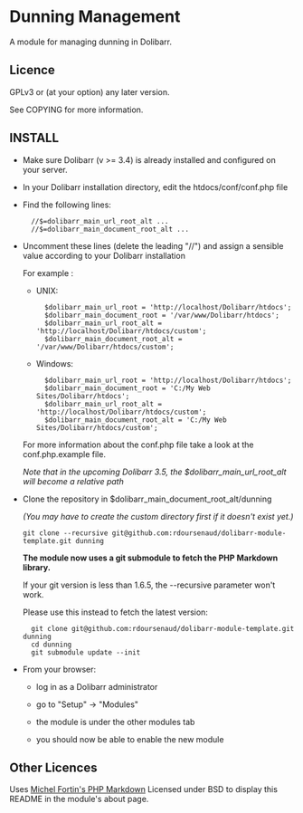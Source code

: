 Dunning Management
==================

A module for managing dunning in Dolibarr.

Licence
-------

GPLv3 or (at your option) any later version.

See COPYING for more information.

INSTALL
-------

- Make sure Dolibarr (v >= 3.4) is already installed and configured on your server.

- In your Dolibarr installation directory, edit the htdocs/conf/conf.php file

- Find the following lines:

		//$=dolibarr_main_url_root_alt ...
		//$=dolibarr_main_document_root_alt ...

- Uncomment these lines (delete the leading "//") and assign a sensible value according to your Dolibarr installation

	For example :

	- UNIX:

			$dolibarr_main_url_root = 'http://localhost/Dolibarr/htdocs';
			$dolibarr_main_document_root = '/var/www/Dolibarr/htdocs';
			$dolibarr_main_url_root_alt = 'http://localhost/Dolibarr/htdocs/custom';
			$dolibarr_main_document_root_alt = '/var/www/Dolibarr/htdocs/custom';

	- Windows:

			$dolibarr_main_url_root = 'http://localhost/Dolibarr/htdocs';
			$dolibarr_main_document_root = 'C:/My Web Sites/Dolibarr/htdocs';
			$dolibarr_main_url_root_alt = 'http://localhost/Dolibarr/htdocs/custom';
			$dolibarr_main_document_root_alt = 'C:/My Web Sites/Dolibarr/htdocs/custom';

	For more information about the conf.php file take a look at the conf.php.example file.

	*Note that in the upcoming Dolibarr 3.5, the $dolibarr\_main\_url\_root\_alt will become a relative path*

- Clone the repository in $dolibarr\_main\_document\_root\_alt/dunning

	*(You may have to create the custom directory first if it doesn't exist yet.)*

	```
	git clone --recursive git@github.com:rdoursenaud/dolibarr-module-template.git dunning
	```

	**The module now uses a git submodule to fetch the PHP Markdown library.**

	If your git version is less than 1.6.5, the --recursive parameter won't work.

	Please use this instead to fetch the latest version:

		git clone git@github.com:rdoursenaud/dolibarr-module-template.git dunning
		cd dunning
		git submodule update --init

- From your browser:

	- log in as a Dolibarr administrator

	- go to "Setup" -> "Modules"

	- the module is under the other modules tab

	- you should now be able to enable the new module

Other Licences
--------------

Uses [Michel Fortin's PHP Markdown](http://michelf.ca/projets/php-markdown/) Licensed under BSD to display this README in the module's about page.
